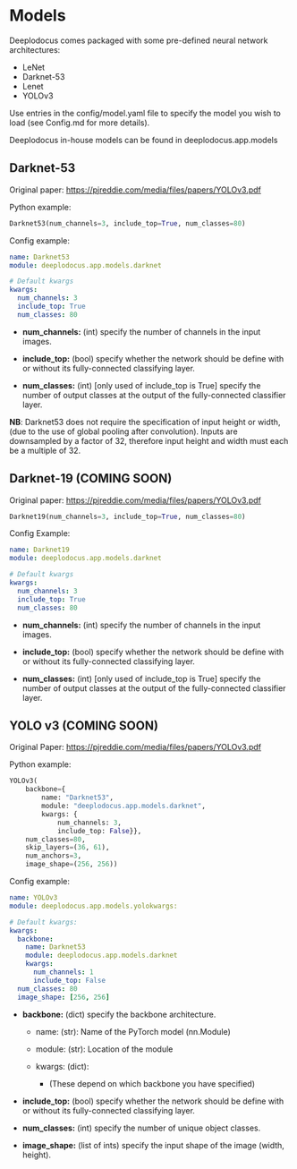# Models

Deeplodocus comes packaged with some pre-defined neural network architectures:
- LeNet
- Darknet-53
- Lenet
- YOLOv3 

Use entries in the config/model.yaml file to specify the model you wish to load (see Config.md for more details).

Deeplodocus in-house models can be found in deeplodocus.app.models 


## Darknet-53

Original paper: https://pjreddie.com/media/files/papers/YOLOv3.pdf

Python example: 
~~~python
Darknet53(num_channels=3, include_top=True, num_classes=80)
~~~

Config example:
~~~yaml
name: Darknet53
module: deeplodocus.app.models.darknet

# Default kwargs     
kwargs:                                     
  num_channels: 3
  include_top: True
  num_classes: 80

~~~

- **num_channels:** (int) specify the number of channels in the input images.

- **include_top:** (bool) specify whether the network should be define with or without its fully-connected classifying layer.

- **num_classes:** (int) [only used of include_top is True] specify the number of output classes at the output of the fully-connected classifier layer.

**NB**: Darknet53 does not require the specification of input height or width, (due to the use of global pooling after convolution).
Inputs are downsampled by a factor of 32, therefore input height and width must each be a multiple of 32. 

## Darknet-19 (COMING SOON)

Original paper: https://pjreddie.com/media/files/papers/YOLOv3.pdf

~~~python
Darknet19(num_channels=3, include_top=True, num_classes=80)
~~~

Config Example: 
~~~yaml
name: Darknet19                             
module: deeplodocus.app.models.darknet 

# Default kwargs     
kwargs:                                     
  num_channels: 3
  include_top: True
  num_classes: 80
~~~

- **num_channels:** (int) specify the number of channels in the input images.

- **include_top:** (bool) specify whether the network should be define with or without its fully-connected classifying layer.

- **num_classes:** (int) [only used of include_top is True] specify the number of output classes at the output of the fully-connected classifier layer.

## YOLO v3 (COMING SOON)

Original Paper: https://pjreddie.com/media/files/papers/YOLOv3.pdf

Python example:
~~~python
YOLOv3(
    backbone={
        name: "Darknet53",
        module: "deeplodocus.app.models.darknet",
        kwargs: {
            num_channels: 3,
            include_top: False}}, 
    num_classes=80, 
    skip_layers=(36, 61), 
    num_anchors=3, 
    image_shape=(256, 256))
~~~

Config example: 
~~~yaml
name: YOLOv3
module: deeplodocus.app.models.yolokwargs:

# Default kwargs:
kwargs:
  backbone:
    name: Darknet53
    module: deeplodocus.app.models.darknet 
    kwargs: 
      num_channels: 1
      include_top: False
  num_classes: 80
  image_shape: [256, 256]
~~~


- **backbone:** (dict) specify the backbone architecture.
    
    - name: (str): Name of the PyTorch model (nn.Module)
    
    - module: (str): Location of the module
    
    - kwargs: (dict):
    
        - (These depend on which backbone you have specified)

- **include_top:** (bool) specify whether the network should be define with or without its fully-connected classifying layer.

- **num_classes:** (int) specify the number of unique object classes.

- **image_shape:** (list of ints) specify the input shape of the image (width, height). 